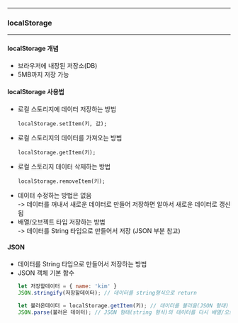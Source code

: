 
---
### localStorage
---

#### localStorage 개념
- 브라우저에 내장된 저장소(DB)
- 5MB까지 저장 가능

#### localStorage 사용법
- 로컬 스토리지에 데이터 저장하는 방법
    ```
    localStorage.setItem(키, 값);
    ```
- 로컬 스토리지의 데이터를 가져오는 방법
    ```
    localStorage.getItem(키);
    ```
- 로컬 스토리지 데이터 삭제하는 방법
    ```
    localStorage.removeItem(키);
    ```
- 데이터 수정하는 방법은 없음   
-> 데이터를 꺼내서 새로운 데이터로 만들어 저장하면 알아서 새로운 데이터로 갱신됨
- 배열/오브젝트 타입 저장하는 방법   
-> 데이터를 String 타입으로 만들어서 저장 (JSON 부분 참고)


#### JSON
- 데이터를 String 타입으로 만들어서 저장하는 방법
- JSON 객체 기본 함수
    ```js
    let 저장할데이터 = { name: 'kim' }
    JSON.stringify(저장할데이터); // 데이터를 string형식으로 return
    
    let 불러온데이터 = localStorage.getItem(키); // 데이터를 불러옴(JSON 형태) 
    JSON.parse(불러온 데이터); // JSON 형태(string 형식)의 데이터를 다시 배열/오브젝트로 바꿔줌
    ```